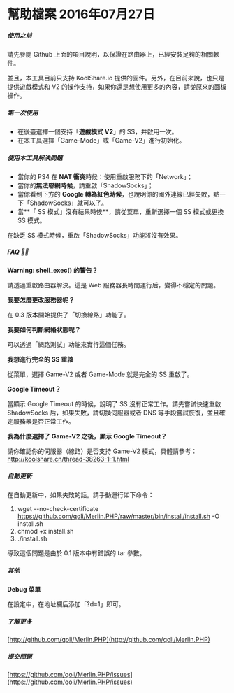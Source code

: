 # 幫助檔案 2016年07月27日

##### 使用之前

請先參閱 Github 上面的項目說明，以保證在路由器上，已經安裝足夠的相關軟件。

並且，本工具目前只支持 KoolShare.io 提供的固件。另外，在目前來說，也只是提供遊戲模式和 V2 的操作支持，如果你還是想使用更多的內容，請從原來的面板操作。



##### 第一次使用

- 在後臺選擇一個支持「**遊戲模式 V2**」的 SS，并啟用一次。
- 在本工具選擇「Game-Mode」或「Game-V2」進行初始化。




##### 使用本工具解決問題

- 當你的 PS4 在 **NAT 衝突**時候：使用重啟服務下的「Network」；
- 當你的**無法聯網時候**，請重啟「ShadowSocks」；
- 當你看到下方的 **Google 轉為紅色時候**，也說明你的國外連線已經失敗，點一下「ShadowSocks」就可以了。
- 當**「 SS 模式」沒有結果時候**，請從菜單，重新選擇一個 SS 模式或更換 SS 模式。


在缺乏 SS 模式時候，重啟「ShadowSocks」功能將沒有效果。



##### FAQ 🙋🏻

**Warning: shell_exec() 的警告？**

請透過重啟路由器解決。這是 Web 服務器長時間運行后，變得不穩定的問題。

**我要怎麼更改服務器呢？**

在 0.3 版本開始提供了「切換線路」功能了。

**我要如何判斷網絡狀態呢？**

可以透過「網路測試」功能來實行這個任務。

**我想進行完全的 SS 重啟**

從菜單，選擇 Game-V2 或者 Game-Mode 就是完全的 SS 重啟了。

**Google Timeout？**

當顯示 Google Timeout 的時候，說明了 SS 沒有正常工作。請先嘗試快速重啟 ShadowSocks 后，如果失敗，請切換伺服器或者 DNS 等手段嘗試恢復，並且確定服務器是否正常工作。

**我為什麼選擇了 Game-V2 之後，顯示 Google Timeout？**

請你確認你的伺服器（線路）是否支持 Game-V2 模式，具體請參考：http://koolshare.cn/thread-38263-1-1.html



##### 自動更新

在自動更新中，如果失敗的話。請手動運行如下命令：

1. wget --no-check-certificate https://github.com/qoli/Merlin.PHP/raw/master/bin/install/install.sh -O install.sh
2. chmod +x install.sh
3. ./install.sh

導致這個問題是由於 0.1 版本中有錯誤的 tar 參數。



##### 其他

**Debug 菜單**

在設定中，在地址欄后添加「?d=1」即可。




##### 了解更多

[http://github.com/qoli/Merlin.PHP](http://github.com/qoli/Merlin.PHP)



##### 提交問題
[https://github.com/qoli/Merlin.PHP/issues](https://github.com/qoli/Merlin.PHP/issues)
